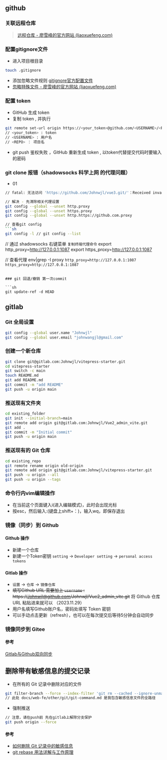 
## github

### 关联远程仓库
> [远程仓库 - 廖雪峰的官方网站 (liaoxuefeng.com)](https://www.liaoxuefeng.com/wiki/896043488029600/896954117292416)

### 配置gitignore文件
- 进入项目根目录
```sh
touch .gitignore
```
- 添加忽略文件规则
  [gitignore官方配置文件](https://github.com/github/gitignore/)
- [忽略特殊文件 - 廖雪峰的官方网站 (liaoxuefeng.com)](https://www.liaoxuefeng.com/wiki/896043488029600/900004590234208)

### 配置 token 
- GitHub 生成 token
- 复制 token , 并执行 
```sh
git remote set-url origin https://<your_token>@github.com/<USERNAME>/<REPO>.git
// <your_token> : token
// <USERNAME> : 用户名
// <REPO> ： 项目名
```
- git push 鉴权失败 ，GitHub 重新生成 token , 以token代替提交代码时要输入的密码

### git clone 报错（shadowsocks 科学上网 的代理问题）

- 01
```sh
// fatal: 无法访问 'https://github.com/Johnwjl/vue3.git/'：Received invalid version in initial SOCKS5 response.
```

```sh
// 解决 - 先清除相关代理设置
git config --global --unset http.proxy
git config --global --unset https.proxy
git config --global --unset http.https://github.com.proxy

// 查看git config
```sh
git config -l // git config --list
```

// 通过 shadowsocks 右键菜单 `复制终端代理命令`
export http_proxy=http://127.0.0.1:1087
export https_proxy=http://127.0.0.1:1087

// 查看代理
env|grep -I proxy
`http_proxy=http://127.0.0.1:1087`
`https_proxy=http://127.0.0.1:1087`

```

### git 回退/撤销 第一次commit

```sh
git update-ref -d HEAD
```

## gitlab 

### Git 全局设置

```sh
git config --global user.name "Johnwjl"
git config --global user.email "johnwangjl@gmail.com"
```

### 创建一个新仓库

```sh
git clone git@gitlab.com:Johnwjl/vitepress-starter.git
cd vitepress-starter
git switch -c main
touch README.md
git add README.md
git commit -m "add README"
git push -u origin main
```

### 推送现有文件夹

```sh
cd existing_folder
git init --initial-branch=main
git remote add origin git@gitlab.com:Johnwjl/Vue2_admin_vite.git
git add .
git commit -m "Initial commit"
git push -u origin main
```

### 推送现有的 Git 仓库

```sh
cd existing_repo
git remote rename origin old-origin
git remote add origin git@gitlab.com:Johnwjl/vitepress-starter.git
git push -u origin --all
git push -u origin --tags
```

### 命令行内vim编辑操作
- 在当前这个页面键入i(进入编辑模式)，此时会出现光标
- 按esc，然后输入:(键盘上shift+：)，输入wq，即保存退出

### 镜像（同步）到 Github

#### Github 操作
- 新建一个仓库
- 新建一个Token密钥 `setting` -> `Developer setting` -> `personal access tokens`

#### Gitlab 操作
- `设置` -> `仓库` -> `镜像仓库`
- ~~填写Github URL 需要加上 `username` : https://Johnwjl@github.com/Johnwjl/Vue2_admin_vite.git~~ 将 Github 仓库 URL 粘贴进来就可以 （2023.11.29）
- 用户名填写Github账户名，密码处填写 Token 密钥
- 可以手动点击更新（refresh），也可以在每次提交后等待5分钟会自动同步

### 镜像同步到 Gitee

<!-- https://gitee.com/johnwjl/learning_c_language.git -->

#### 参考
[Gitlab与Github双向同步](https://www.jianshu.com/p/cf61a7408175)

## 删除带有敏感信息的提交记录

- 在所有的 Git 记录中删除对应的文件
```bash
git filter-branch --force --index-filter 'git rm --cached --ignore-unmatch docs/web-fe/other/git/git-command.md' --prune-empty --tag-name-filter cat -- --all
// 此处 docs/web-fe/other/git/git-command.md 是我包含敏感信息文件的全路径
```
- 强制推送
```bash
// 注意，请在push前 先在gitlab上解除分支保护
git push origin --force 
```

#### 参考

- [如何删除 Git 记录中的敏感信息](https://aaron-ai.com/docs/delete_sensitive_data_in_git_history/)
- [git rebase 用法详解与工作原理](https://waynerv.com/posts/git-rebase-intro/)